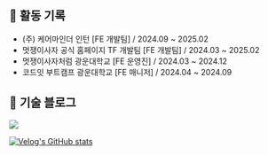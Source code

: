## 🏃 활동 기록
- (주) 케어마인더 인턴 [FE 개발팀] / 2024.09 ~ 2025.02
- 멋쟁이사자 공식 홈페이지 TF 개발팀 [FE 개발팀] / 2024.03 ~ 2025.02
- 멋쟁이사자처럼 광운대학교 [FE 운영진] / 2024.03 ~ 2024.12
- 코드잇 부트캠프 광운대학교 [FE 매니저] / 2024.04 ~ 2024.09

## 📗 기술 블로그

<a href="https://velog.io/@taegi">
  <img src="https://img.shields.io/badge/Velog-20c997?style=for-the-badge&logo=Vimeo&logoColor=white"/>
</a>

<br>

[![Velog's GitHub stats](https://velog-readme-stats.vercel.app/api?name=taegi)](https://velog.io/@taegi)



